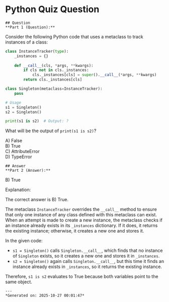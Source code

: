 # Python Quiz Question
    
    ## Question
    **Part 1 (Question):**

Consider the following Python code that uses a metaclass to track instances of a class:

```python
class InstanceTracker(type):
    _instances = {}
    
    def __call__(cls, *args, **kwargs):
        if cls not in cls._instances:
            cls._instances[cls] = super().__call__(*args, **kwargs)
        return cls._instances[cls]

class Singleton(metaclass=InstanceTracker):
    pass

# Usage
s1 = Singleton()
s2 = Singleton()

print(s1 is s2)  # Output: ?
```

What will be the output of `print(s1 is s2)`?

A) False  
B) True  
C) AttributeError  
D) TypeError
    
    ## Answer
    **Part 2 (Answer):**

B) True

Explanation:

The correct answer is B) True. 

The metaclass `InstanceTracker` overrides the `__call__` method to ensure that only one instance of any class defined with this metaclass can exist. When an attempt is made to create a new instance, the metaclass checks if an instance already exists in its `_instances` dictionary. If it does, it returns the existing instance; otherwise, it creates a new one and stores it.

In the given code:
- `s1 = Singleton()` calls `Singleton.__call__`, which finds that no instance of `Singleton` exists, so it creates a new one and stores it in `_instances`.
- `s2 = Singleton()` again calls `Singleton.__call__`, but this time it finds an instance already exists in `_instances`, so it returns the existing instance.

Therefore, `s1 is s2` evaluates to True because both variables point to the same object.
    
    ---
    *Generated on: 2025-10-27 00:01:47*
    